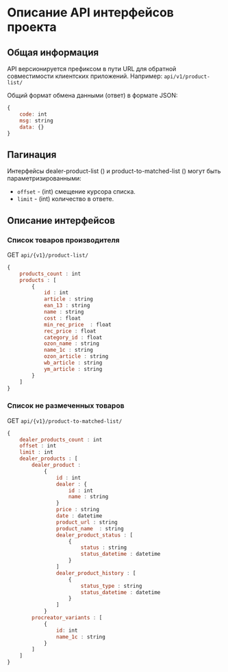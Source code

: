 # Описание API интерфейсов проекта

## Общая информация

API версионируется префиксом в пути URL для обратной совместимости
клиентских приложений. Например: `api/v1/product-list/` 

Общий формат обмена данными (ответ) в формате JSON:

```javascript
{
    code: int
    msg: string
    data: {}
}
```

## Пагинация

Интерфейсы dealer-product-list () и product-to-matched-list () могут быть параметризированными:

* `offset` - (int) смещение курсора списка.
* `limit` - (int) количество в ответе.

## Описание интерфейсов

### Cписок товаров производителя

GET `api/{v1}/product-list/`

```javascript
{
    products_count : int
    products : [
        {
            id : int
            article : string
            ean_13 : string
            name : string
            cost : float
            min_rec_price  : float
            rec_price : float
            category_id : float
            ozon_name : string 
            name_1c : string
            ozon_article : string
            wb_article : string
            ym_article : string
        }
    ]
}
```

### Cписок не размеченных товаров

GET `api/{v1}/product-to-matched-list/`

```javascript
{
    dealer_products_count : int
    offset : int
    limit : int
    dealer_products : [
        dealer_product : 
            {
                id : int
                dealer : {
                    id : int
                    name : string
                }
                price : string
                date : datetime
                product_url : string
                product_name  : string
                dealer_product_status : [
                    {
                        status : string
                        status_datetime : datetime
                    }
                ]
                dealer_product_history : [
                    {
                        status_type : string
                        status_datetime : datetime
                    }
                ]
            }
        procreator_variants : [
            {
                id: int
                name_1c : string
            }
        ]
    ]
}
```

